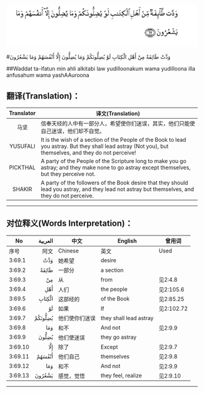 ![003:069](images/003_069.gif)

#وَدَّتْ طَائِفَةٌ مِنْ أَهْلِ الْكِتَابِ لَوْ يُضِلُّونَكُمْ وَمَا يُضِلُّونَ إِلَّا أَنْفُسَهُمْ وَمَا يَشْعُرُونَ 

##Waddat ta-ifatun min ahli alkitabi law yudilloonakum wama yudilloona illa anfusahum wama yashAAuroona 

## 翻译(Translation)：

| Translator | 译文(Translation)                                            |
| :--------: | ------------------------------------------------------------ |
|    马坚    | 信奉天经的人中有一部分人，希望使你们迷误，其实，他们只能使自己迷误，他们却不自觉。 |
|  YUSUFALI  | It is the wish of a section of the People of the Book to lead you astray. But they shall lead astray (Not you), but themselves, and they do not perceive! |
|  PICKTHAL  | A party of the People of the Scripture long to make you go astray; and they make none to go astray except themselves, but they perceive not. |
|   SHAKIR   | A party of the followers of the Book desire that they should lead you astray, and they lead not astray but themselves, and they do not perceive. |

---

## 对位释义(Words Interpretation)：

| No   | العربية | 中文    | English | 曾用词 |
| ---- | ------: | ------- | ------- | ------ |
| 序号 |    阿文 | Chinese | 英文    | Used   |
| 3:69.1  | وَدَّتْ     | 她希望         | desire                 |            |
| 3:69.2  | طَائِفَةٌ   | 一部分         | a section              |            |
| 3:69.3  | مِنْ      | 从             | from                   | 见2:4.8    |
| 3:69.4  | أَهْلِ     | 人们           | the people             | 见2:105.6  |
| 3:69.5  | الْكِتَابِ  | 这部经的       | of the Book            | 见2:85.25  |
| 3:69.6  | لَوْ      | 如果           | If                     | 见2:102.72 |
| 3:69.7  | يُضِلُّونَكُمْ | 他们使你们迷误 | they shall lead astray |            |
| 3:69.8  | وَمَا     | 和不           | And not                | 见2:9.9    |
| 3:69.9  | يُضِلُّونَ   | 他们使迷误     | they go astray         |            |
| 3:69.10 | إِلَّا     | 除了           | Except                 | 见2:9.7    |
| 3:69.11 | أَنْفُسَهُمْ  | 他们自己       | themselves             | 见2:9.8    |
| 3:69.12 | وَمَا     | 和不           | And not                | 见2:9.9    |
| 3:69.13 | يَشْعُرُونَ  | 感觉，觉悟     | they feel, realize     | 见2:9.10   |

---
